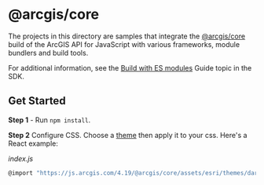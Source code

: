 # @arcgis/core

The projects in this directory are samples that integrate the [@arcgis/core](https://www.npmjs.com/package/@arcgis/core) build of the ArcGIS API for JavaScript with various frameworks, module bundlers and build tools. 

For additional information, see the [Build with ES modules](https://developers.arcgis.com/javascript/latest/es-modules/) Guide topic in the SDK.

## Get Started

**Step 1** - Run `npm install`. 

**Step 2** Configure CSS. Choose a [theme](https://developers.arcgis.com/javascript/latest/guide/styling/index.html#themes) then apply it to your css. Here's a React example:

*index.js*

```js
@import "https://js.arcgis.com/4.19/@arcgis/core/assets/esri/themes/dark/main.css";
```